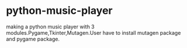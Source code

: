 # python-music-player
 making a python music player with 3 modules.Pygame,Tkinter,Mutagen.User have to install mutagen package and pygame package.
